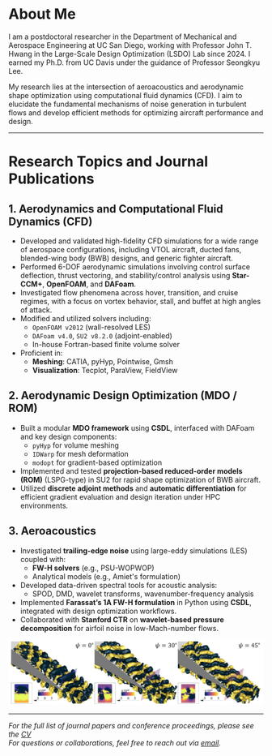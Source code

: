 # About Me

I am a postdoctoral researcher in the Department of Mechanical and Aerospace Engineering at UC San Diego, working with Professor John T. Hwang in the Large-Scale Design Optimization (LSDO) Lab since 2024. I earned my Ph.D. from UC Davis under the guidance of Professor Seongkyu Lee.

My research lies at the intersection of aeroacoustics and aerodynamic shape optimization using computational fluid dynamics (CFD). I aim to elucidate the fundamental mechanisms of noise generation in turbulent flows and develop efficient methods for optimizing aircraft performance and design.

---

# Research Topics and Journal Publications

## 1. Aerodynamics and Computational Fluid Dynamics (CFD)

- Developed and validated high-fidelity CFD simulations for a wide range of aerospace configurations, including VTOL aircraft, ducted fans, blended-wing body (BWB) designs, and generic fighter aircraft.
- Performed 6-DOF aerodynamic simulations involving control surface deflection, thrust vectoring, and stability/control analysis using **Star-CCM+**, **OpenFOAM**, and **DAFoam**.
- Investigated flow phenomena across hover, transition, and cruise regimes, with a focus on vortex behavior, stall, and buffet at high angles of attack.
- Modified and utilized solvers including:
  - `OpenFOAM v2012` (wall-resolved LES)
  - `DAFoam v4.0`, `SU2 v8.2.0` (adjoint-enabled)
  - In-house Fortran-based finite volume solver
- Proficient in:
  - **Meshing**: CATIA, pyHyp, Pointwise, Gmsh  
  - **Visualization**: Tecplot, ParaView, FieldView

## 2. Aerodynamic Design Optimization (MDO / ROM)

- Built a modular **MDO framework** using **CSDL**, interfaced with DAFoam and key design components:
  - `pyHyp` for volume meshing
  - `IDWarp` for mesh deformation
  - `modopt` for gradient-based optimization
- Implemented and tested **projection-based reduced-order models (ROM)** (LSPG-type) in SU2 for rapid shape optimization of BWB aircraft.
- Utilized **discrete adjoint methods** and **automatic differentiation** for efficient gradient evaluation and design iteration under HPC environments.

## 3. Aeroacoustics

- Investigated **trailing-edge noise** using large-eddy simulations (LES) coupled with:
  - **FW-H solvers** (e.g., PSU-WOPWOP)
  - Analytical models (e.g., Amiet's formulation)
- Developed data-driven spectral tools for acoustic analysis:
  - SPOD, DMD, wavelet transforms, wavenumber-frequency analysis
- Implemented **Farassat’s 1A FW-H formulation** in Python using **CSDL**, integrated with design optimization workflows.
- Collaborated with **Stanford CTR** on **wavelet-based pressure decomposition** for airfoil noise in low-Mach-number flows.

<p align="center">
  <img src="./assets/figures/Fig_SPOD.png" width="600"/>
</p>

---

*For the full list of journal papers and conference proceedings, please see the [CV](./CV_Donghun_Kang_Git.pdf)*  
*For questions or collaborations, feel free to reach out via [email](mailto:d8kang@ucsd.edu).*
